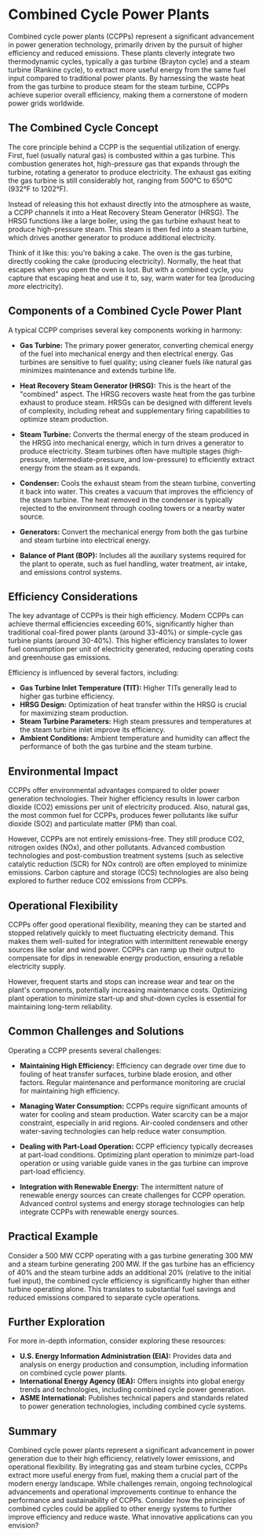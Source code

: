 # Combined Cycle Power Plants

Combined cycle power plants (CCPPs) represent a significant advancement in power generation technology, primarily driven by the pursuit of higher efficiency and reduced emissions. These plants cleverly integrate two thermodynamic cycles, typically a gas turbine (Brayton cycle) and a steam turbine (Rankine cycle), to extract more useful energy from the same fuel input compared to traditional power plants. By harnessing the waste heat from the gas turbine to produce steam for the steam turbine, CCPPs achieve superior overall efficiency, making them a cornerstone of modern power grids worldwide.

## The Combined Cycle Concept

The core principle behind a CCPP is the sequential utilization of energy. First, fuel (usually natural gas) is combusted within a gas turbine. This combustion generates hot, high-pressure gas that expands through the turbine, rotating a generator to produce electricity. The exhaust gas exiting the gas turbine is still considerably hot, ranging from 500°C to 650°C (932°F to 1202°F).

Instead of releasing this hot exhaust directly into the atmosphere as waste, a CCPP channels it into a Heat Recovery Steam Generator (HRSG). The HRSG functions like a large boiler, using the gas turbine exhaust heat to produce high-pressure steam. This steam is then fed into a steam turbine, which drives another generator to produce additional electricity.

Think of it like this: you're baking a cake. The oven is the gas turbine, directly cooking the cake (producing electricity).  Normally, the heat that escapes when you open the oven is lost. But with a combined cycle, you capture that escaping heat and use it to, say, warm water for tea (producing *more* electricity).

## Components of a Combined Cycle Power Plant

A typical CCPP comprises several key components working in harmony:

*   **Gas Turbine:** The primary power generator, converting chemical energy of the fuel into mechanical energy and then electrical energy.  Gas turbines are sensitive to fuel quality; using cleaner fuels like natural gas minimizes maintenance and extends turbine life.

*   **Heat Recovery Steam Generator (HRSG):** This is the heart of the "combined" aspect. The HRSG recovers waste heat from the gas turbine exhaust to produce steam.  HRSGs can be designed with different levels of complexity, including reheat and supplementary firing capabilities to optimize steam production.

*   **Steam Turbine:** Converts the thermal energy of the steam produced in the HRSG into mechanical energy, which in turn drives a generator to produce electricity.  Steam turbines often have multiple stages (high-pressure, intermediate-pressure, and low-pressure) to efficiently extract energy from the steam as it expands.

*   **Condenser:** Cools the exhaust steam from the steam turbine, converting it back into water. This creates a vacuum that improves the efficiency of the steam turbine. The heat removed in the condenser is typically rejected to the environment through cooling towers or a nearby water source.

*   **Generators:** Convert the mechanical energy from both the gas turbine and steam turbine into electrical energy.

*   **Balance of Plant (BOP):** Includes all the auxiliary systems required for the plant to operate, such as fuel handling, water treatment, air intake, and emissions control systems.

## Efficiency Considerations

The key advantage of CCPPs is their high efficiency.  Modern CCPPs can achieve thermal efficiencies exceeding 60%, significantly higher than traditional coal-fired power plants (around 33-40%) or simple-cycle gas turbine plants (around 30-40%). This higher efficiency translates to lower fuel consumption per unit of electricity generated, reducing operating costs and greenhouse gas emissions.

Efficiency is influenced by several factors, including:

*   **Gas Turbine Inlet Temperature (TIT):** Higher TITs generally lead to higher gas turbine efficiency.
*   **HRSG Design:** Optimization of heat transfer within the HRSG is crucial for maximizing steam production.
*   **Steam Turbine Parameters:** High steam pressures and temperatures at the steam turbine inlet improve its efficiency.
*   **Ambient Conditions:** Ambient temperature and humidity can affect the performance of both the gas turbine and the steam turbine.

## Environmental Impact

CCPPs offer environmental advantages compared to older power generation technologies. Their higher efficiency results in lower carbon dioxide (CO2) emissions per unit of electricity produced. Also, natural gas, the most common fuel for CCPPs, produces fewer pollutants like sulfur dioxide (SO2) and particulate matter (PM) than coal.

However, CCPPs are not entirely emissions-free. They still produce CO2, nitrogen oxides (NOx), and other pollutants.  Advanced combustion technologies and post-combustion treatment systems (such as selective catalytic reduction (SCR) for NOx control) are often employed to minimize emissions.  Carbon capture and storage (CCS) technologies are also being explored to further reduce CO2 emissions from CCPPs.

## Operational Flexibility

CCPPs offer good operational flexibility, meaning they can be started and stopped relatively quickly to meet fluctuating electricity demand.  This makes them well-suited for integration with intermittent renewable energy sources like solar and wind power.  CCPPs can ramp up their output to compensate for dips in renewable energy production, ensuring a reliable electricity supply.

However, frequent starts and stops can increase wear and tear on the plant's components, potentially increasing maintenance costs.  Optimizing plant operation to minimize start-up and shut-down cycles is essential for maintaining long-term reliability.

## Common Challenges and Solutions

Operating a CCPP presents several challenges:

*   **Maintaining High Efficiency:**  Efficiency can degrade over time due to fouling of heat transfer surfaces, turbine blade erosion, and other factors.  Regular maintenance and performance monitoring are crucial for maintaining high efficiency.

*   **Managing Water Consumption:**  CCPPs require significant amounts of water for cooling and steam production.  Water scarcity can be a major constraint, especially in arid regions.  Air-cooled condensers and other water-saving technologies can help reduce water consumption.

*   **Dealing with Part-Load Operation:**  CCPP efficiency typically decreases at part-load conditions.  Optimizing plant operation to minimize part-load operation or using variable guide vanes in the gas turbine can improve part-load efficiency.

*   **Integration with Renewable Energy:**  The intermittent nature of renewable energy sources can create challenges for CCPP operation.  Advanced control systems and energy storage technologies can help integrate CCPPs with renewable energy sources.

## Practical Example

Consider a 500 MW CCPP operating with a gas turbine generating 300 MW and a steam turbine generating 200 MW.  If the gas turbine has an efficiency of 40% and the steam turbine adds an additional 20% (relative to the initial fuel input), the combined cycle efficiency is significantly higher than either turbine operating alone.  This translates to substantial fuel savings and reduced emissions compared to separate cycle operations.

## Further Exploration

For more in-depth information, consider exploring these resources:

*   **U.S. Energy Information Administration (EIA):** Provides data and analysis on energy production and consumption, including information on combined cycle power plants.
*   **International Energy Agency (IEA):** Offers insights into global energy trends and technologies, including combined cycle power generation.
*   **ASME International:** Publishes technical papers and standards related to power generation technologies, including combined cycle systems.

## Summary

Combined cycle power plants represent a significant advancement in power generation due to their high efficiency, relatively lower emissions, and operational flexibility. By integrating gas and steam turbine cycles, CCPPs extract more useful energy from fuel, making them a crucial part of the modern energy landscape. While challenges remain, ongoing technological advancements and operational improvements continue to enhance the performance and sustainability of CCPPs. Consider how the principles of combined cycles could be applied to other energy systems to further improve efficiency and reduce waste. What innovative applications can you envision?